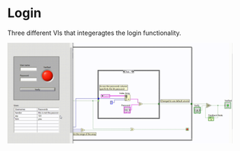 # Login

Three different VIs that integeragtes the login functionality.

![Login](../../Snippets/VI/login%20with%20table.gif)
